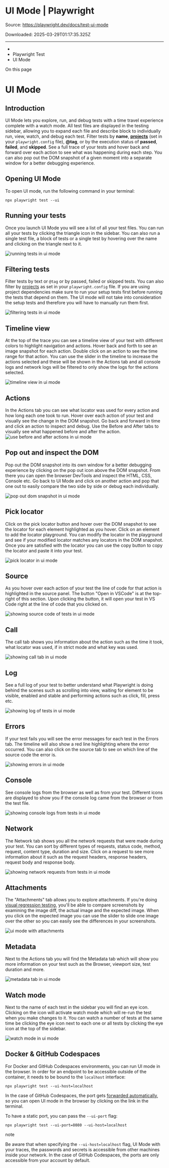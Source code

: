 # UI Mode | Playwright

Source: https://playwright.dev/docs/test-ui-mode

Downloaded: 2025-03-29T01:17:35.325Z

---

*   [](/)
*   Playwright Test
*   UI Mode

On this page

UI Mode
=======

Introduction[​](#introduction "Direct link to Introduction")
------------------------------------------------------------

UI Mode lets you explore, run, and debug tests with a time travel experience complete with a watch mode. All test files are displayed in the testing sidebar, allowing you to expand each file and describe block to individually run, view, watch, and debug each test. Filter tests by **name**, [**projects**](/docs/test-projects) (set in your `playwright.config` file), **@tag**, or by the execution status of **passed**, **failed**, and **skipped**. See a full trace of your tests and hover back and forward over each action to see what was happening during each step. You can also pop out the DOM snapshot of a given moment into a separate window for a better debugging experience.

Opening UI Mode[​](#opening-ui-mode "Direct link to Opening UI Mode")
---------------------------------------------------------------------

To open UI mode, run the following command in your terminal:

    npx playwright test --ui

Running your tests[​](#running-your-tests "Direct link to Running your tests")
------------------------------------------------------------------------------

Once you launch UI Mode you will see a list of all your test files. You can run all your tests by clicking the triangle icon in the sidebar. You can also run a single test file, a block of tests or a single test by hovering over the name and clicking on the triangle next to it.

![running tests in ui mode](https://github.com/microsoft/playwright/assets/13063165/6b87712f-64a5-4d73-a91d-6562b864712c)

Filtering tests[​](#filtering-tests "Direct link to Filtering tests")
---------------------------------------------------------------------

Filter tests by text or `@tag` or by passed, failed or skipped tests. You can also filter by [projects](/docs/test-projects) as set in your `playwright.config` file. If you are using project dependencies make sure to run your setup tests first before running the tests that depend on them. The UI mode will not take into consideration the setup tests and therefore you will have to manually run them first.

![filtering tests in ui mode](https://github.com/microsoft/playwright/assets/13063165/6f05e589-036d-45d5-9078-38134e1261e4)

Timeline view[​](#timeline-view "Direct link to Timeline view")
---------------------------------------------------------------

At the top of the trace you can see a timeline view of your test with different colors to highlight navigation and actions. Hover back and forth to see an image snapshot for each action. Double click on an action to see the time range for that action. You can use the slider in the timeline to increase the actions selected and these will be shown in the Actions tab and all console logs and network logs will be filtered to only show the logs for the actions selected.

![timeline view in ui mode](https://github.com/microsoft/playwright/assets/13063165/811a9985-32aa-4a3e-9869-de32053cf468)

Actions[​](#actions "Direct link to Actions")
---------------------------------------------

In the Actions tab you can see what locator was used for every action and how long each one took to run. Hover over each action of your test and visually see the change in the DOM snapshot. Go back and forward in time and click an action to inspect and debug. Use the Before and After tabs to visually see what happened before and after the action. ![use before and after actions in ui mode](https://github.com/microsoft/playwright/assets/13063165/7b22fab5-7346-4b98-8fdd-a78ed280647f)

Pop out and inspect the DOM[​](#pop-out-and-inspect-the-dom "Direct link to Pop out and inspect the DOM")
---------------------------------------------------------------------------------------------------------

Pop out the DOM snapshot into its own window for a better debugging experience by clicking on the pop out icon above the DOM snapshot. From there you can open the browser DevTools and inspect the HTML, CSS, Console etc. Go back to UI Mode and click on another action and pop that one out to easily compare the two side by side or debug each individually.

![pop out dom snapshot in ui mode](https://github.com/microsoft/playwright/assets/13063165/f9f43a0c-78d7-4574-9a58-c69d2ec53c8f)

Pick locator[​](#pick-locator "Direct link to Pick locator")
------------------------------------------------------------

Click on the pick locator button and hover over the DOM snapshot to see the locator for each element highlighted as you hover. Click on an element to add the locator playground. You can modify the locator in the playground and see if your modified locator matches any locators in the DOM snapshot. Once you are satisfied with the locator you can use the copy button to copy the locator and paste it into your test.

![pick locator in ui mode](https://github.com/microsoft/playwright/assets/13063165/9e7eeb84-bd26-4010-8614-75e24b56c716)

Source[​](#source "Direct link to Source")
------------------------------------------

As you hover over each action of your test the line of code for that action is highlighted in the source panel. The button "Open in VSCode" is at the top-right of this section. Upon clicking the button, it will open your test in VS Code right at the line of code that you clicked on.

![showing source code of tests in ui mode](https://github.com/microsoft/playwright/assets/13063165/49b9fa2a-8a57-4044-acaa-0a2ea4784c5c)

Call[​](#call "Direct link to Call")
------------------------------------

The call tab shows you information about the action such as the time it took, what locator was used, if in strict mode and what key was used.

![showing call tab in ui mode](https://github.com/microsoft/playwright/assets/13063165/442314c3-0b16-4400-bf25-c198f8654849)

Log[​](#log "Direct link to Log")
---------------------------------

See a full log of your test to better understand what Playwright is doing behind the scenes such as scrolling into view, waiting for element to be visible, enabled and stable and performing actions such as click, fill, press etc.

![showing log of tests in ui mode](https://github.com/microsoft/playwright/assets/13063165/1d214ee5-2c07-414d-a342-f88d0864ac89)

Errors[​](#errors "Direct link to Errors")
------------------------------------------

If your test fails you will see the error messages for each test in the Errors tab. The timeline will also show a red line highlighting where the error occurred. You can also click on the source tab to see on which line of the source code the error is.

![showing errors in ui mode](https://github.com/microsoft/playwright/assets/13063165/ffca2fd1-5349-41fb-ade9-ace143bb2c58)

Console[​](#console "Direct link to Console")
---------------------------------------------

See console logs from the browser as well as from your test. Different icons are displayed to show you if the console log came from the browser or from the test file.

![showing console logs from tests in ui mode](https://github.com/microsoft/playwright/assets/13063165/b6a44763-da04-4152-bbac-3369ca4a60ac)

Network[​](#network "Direct link to Network")
---------------------------------------------

The Network tab shows you all the network requests that were made during your test. You can sort by different types of requests, status code, method, request, content type, duration and size. Click on a request to see more information about it such as the request headers, response headers, request body and response body.

![showing network requests from tests in ui mode](https://github.com/microsoft/playwright/assets/13063165/946c2722-447a-4005-9518-b4e9b73a8240)

Attachments[​](#attachments "Direct link to Attachments")
---------------------------------------------------------

The "Attachments" tab allows you to explore attachments. If you're doing [visual regression testing](/docs/test-snapshots), you'll be able to compare screenshots by examining the image diff, the actual image and the expected image. When you click on the expected image you can use the slider to slide one image over the other so you can easily see the differences in your screenshots.

![ui mode with attachments](https://github.com/microsoft/playwright/assets/13063165/bb83b406-84ed-4380-a96c-0e62d1388093)

Metadata[​](#metadata "Direct link to Metadata")
------------------------------------------------

Next to the Actions tab you will find the Metadata tab which will show you more information on your test such as the Browser, viewport size, test duration and more.

![metadata tab in ui mode](https://github.com/microsoft/playwright/assets/13063165/befff46e-381a-41c2-8259-e47442add425)

Watch mode[​](#watch-mode "Direct link to Watch mode")
------------------------------------------------------

Next to the name of each test in the sidebar you will find an eye icon. Clicking on the icon will activate watch mode which will re-run the test when you make changes to it. You can watch a number of tests at the same time be clicking the eye icon next to each one or all tests by clicking the eye icon at the top of the sidebar.

![watch mode in ui mode](https://github.com/microsoft/playwright/assets/13063165/20d7d44c-b52d-43ff-8871-8b828671f3da)

Docker & GitHub Codespaces[​](#docker--github-codespaces "Direct link to Docker & GitHub Codespaces")
-----------------------------------------------------------------------------------------------------

For Docker and GitHub Codespaces environments, you can run UI mode in the browser. In order for an endpoint to be accessible outside of the container, it needs to be bound to the `localhost` interface:

    npx playwright test --ui-host=localhost

In the case of GitHub Codespaces, the port gets [forwarded automatically](https://docs.github.com/en/codespaces/developing-in-codespaces/forwarding-ports-in-your-codespace#about-forwarded-ports), so you can open UI mode in the browser by clicking on the link in the terminal.

To have a static port, you can pass the `--ui-port` flag:

    npx playwright test --ui-port=8080 --ui-host=localhost

note

Be aware that when specifying the `--ui-host=localhost` flag, UI Mode with your traces, the passwords and secrets is accessible from other machines inside your network. In the case of GitHub Codespaces, the ports are only accessible from your account by default.